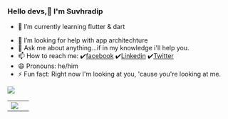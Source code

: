 ### Hello devs,👋 I'm Suvhradip

<!--
- 🔭 I’m currently working on ... -->
- 🌱 I’m currently learning flutter & dart 
<!-- - 👯 I’m looking to collaborate on ... -->
- 🤔 I’m looking for help with app architechture
- 💬 Ask me about anything...if in my knowledge i'll help you.
- 📫 How to reach me: ✔️[facebook](https://www.facebook.com/sayan.mondal.9843499?ref=bookmarks) ✔️[Linkedin](https://www.linkedin.com/in/sayan-mondal-736971170/) ✔️[Twitter](https://twitter.com/SayanMo117)
- 😄 Pronouns: he/him
- ⚡ Fun fact: Right now I'm looking at you, 'cause you're looking at me. 

<img src= "https://github-readme-stats.vercel.app/api?username=iamsuvhro&&show_icons=true&title_color=578212&icon_color=60950d&text_color=225b2d&bg_color=a2de96">

<table>
    <tr>
        <td>
<a href="https://github.com/sayanmondal31">
  <img align="center" src="https://github-readme-stats.vercel.app/api/top-langs/?username=sayanmondal31&count_private=true&theme=dark&show_icons=true&hide_langs_below=1" />
          </td>
        <td rowspan=2>
</table>
